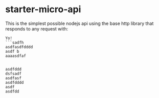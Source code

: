 # starter-micro-api

This is the simplest possible nodejs api using the base http library that responds to any request with:   
```ddd
Yo! 
```sadfh
asdfasdfdddd
asdf b
aaaasdfaf


asdfddd
dsfsadf
asdfasf
asdfdddd
asdf
asdfdd
